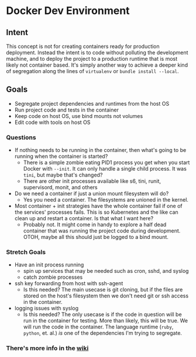 # Docker Dev Environment

## Intent

This concept is not for creating containers ready for production deployment. Instead the intent is to code without polluting the development machine, and to deploy the project to a production runtime that is most likely not container based. It's simply another way to achieve a deeper kind of segregation along the lines of `virtualenv` or `bundle install --local`.

## Goals
* Segregate project dependencies and runtimes from the host OS
* Run project code and tests in the container
* Keep code on host OS, use bind mounts not volumes
* Edit code with tools on host OS

### Questions
* If nothing needs to be running in the container, then what's going to be running when the container is started?
    * There is a simple zombie eating PID1 process you get when you start Docker with `--init`. It can only handle a single child process. It was `tini`, but maybe that's changed?
    * There are other init processes available like s6, tini, runit, supervisord, monit, and others
* Do we need a container if just a union mount filesystem will do?
    * Yes you need a container. The filesystems are unioned in the kernel.
* Most container + init strategies have the whole container fail if one of the services' processes fails. This is so Kubernetes and the like can clean up and restart a container. Is that what I want here?
    * Probably not. It might come in handy to explore a half dead container that was running the project code during development. OTOH, maybe all this should just be logged to a bind mount. 

### Stretch Goals
* Have an init process running
   * spin up services that may be needed such as cron, sshd, and syslog
   * catch zombie processes
* ssh key forwarding from host with ssh-agent
   * Is this needed? The main usecase is git cloning, but if the files are stored on the host's filesystem then we don't need git or ssh access in the container.
* logging issues with syslog
   * Is this needed? The only usecase is if the code in question will be run in the container for testing. More than likely, this will be true. We will run the code in the container. The language runtime (`ruby`, `python`, et. al.) *is* one of the dependencies I'm trying to segregate.

### There's more info in the [wiki](https://github.com/blitterated/docker_dev_env/wiki)